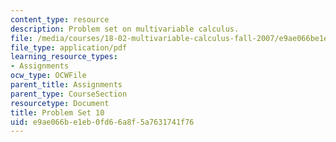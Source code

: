 ```yaml
---
content_type: resource
description: Problem set on multivariable calculus.
file: /media/courses/18-02-multivariable-calculus-fall-2007/e9ae066be1eb0fd66a8f5a7631741f76_ps10.pdf
file_type: application/pdf
learning_resource_types:
- Assignments
ocw_type: OCWFile
parent_title: Assignments
parent_type: CourseSection
resourcetype: Document
title: Problem Set 10
uid: e9ae066b-e1eb-0fd6-6a8f-5a7631741f76
---
```

